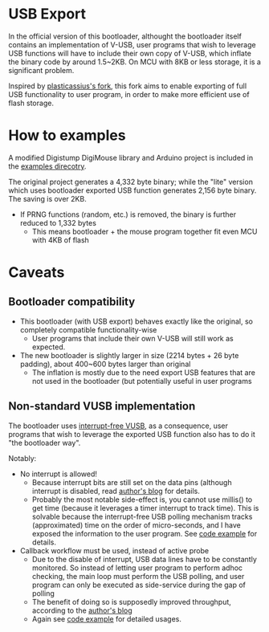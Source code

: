 # USB Export
In the official version of this bootloader, althought the bootloader itself contains an implementation of V-USB,
user programs that wish to leverage USB functions will have to include their own copy of V-USB, which inflate the
binary code by around 1.5~2KB. On MCU with 8KB or less storage, it is a significant problem.

Inspired by [plasticassius's fork](https://github.com/plasticassius/micronucleus), this fork aims to enable exporting
of full USB functionality to user program, in order to make more efficient use of flash storage.

# How to examples
A modified Digistump DigiMouse library and Arduino project is included in the [examples direcotry](examples/DigisparkMouseLite).

The original project generates a 4,332 byte binary;
while the "lite" version which uses bootloader exported USB function generates 2,156 byte binary.
The saving is over 2KB.
- If PRNG functions (random, etc.) is removed, the binary is further reduced to 1,332 bytes
  - This means bootloader + the mouse program together fit even MCU with 4KB of flash

# Caveats
## Bootloader compatibility
- This bootloader (with USB export) behaves exactly like the original, so completely compatible functionality-wise
  - User programs that include their own V-USB will still work as expected.
- The new bootloader is slightly larger in size (2214 bytes + 26 byte padding), about 400~600 bytes larger than original
  - The inflation is mostly due to the need export USB features that are not used in the bootloader
  (but potentially useful in user programs
  
## Non-standard VUSB implementation
The bootloader uses [interrupt-free VUSB](https://cpldcpu.wordpress.com/2014/03/02/interrupt-free-v-usb/),
as a consequence, user programs that wish to leverage the exported USB function also has to do it "the bootloader way".

Notably:
* No interrupt is allowed!
  - Because interrupt bits are still set on the data pins (although interrupt is disabled,
  read [author's blog](https://cpldcpu.wordpress.com/2014/03/02/interrupt-free-v-usb/) for details.
  - Probably the most notable side-effect is, you cannot use millis() to get time (because it leverages a timer
  interrupt to track time). This is solvable because the interrupt-free USB polling mechanism tracks
  (approximated) time on the order of micro-seconds, and I have exposed the information to the user program.
  See [code example](examples/DigisparkMouseLite) for details.
* Callback workflow must be used, instead of active probe
  - Due to the disable of interrupt, USB data lines have to be constantly monitored. So instead of letting user program
  to perform adhoc checking, the main loop must perform the USB polling, and user program can only be executed as
  side-service during the gap of polling
  - The benefit of doing so is supposedly improved throughput, according to the
  [author's blog](https://cpldcpu.wordpress.com/2014/03/02/interrupt-free-v-usb/)
  - Again see [code example](examples/DigisparkMouseLite) for detailed usages.

